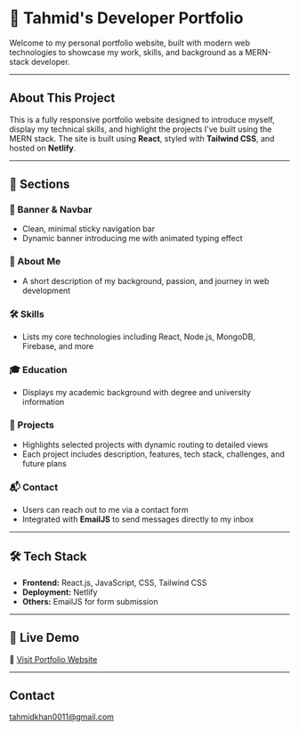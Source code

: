 # 👤 Tahmid's Developer Portfolio

Welcome to my personal portfolio website, built with modern web technologies to showcase my work, skills, and background as a MERN-stack developer.

---

## About This Project

This is a fully responsive portfolio website designed to introduce myself, display my technical skills, and highlight the projects I've built using the MERN stack. The site is built using **React**, styled with **Tailwind CSS**, and hosted on **Netlify**.

---

## 📁 Sections

### 🚀 Banner & Navbar
- Clean, minimal sticky navigation bar
- Dynamic banner introducing me with animated typing effect

### 👤 About Me
- A short description of my background, passion, and journey in web development

### 🛠️ Skills
- Lists my core technologies including React, Node.js, MongoDB, Firebase, and more

### 🎓 Education
- Displays my academic background with degree and university information

### 💼 Projects
- Highlights selected projects with dynamic routing to detailed views
- Each project includes description, features, tech stack, challenges, and future plans

### 📬 Contact
- Users can reach out to me via a contact form
- Integrated with **EmailJS** to send messages directly to my inbox

---

## 🛠️ Tech Stack

- **Frontend:** React.js, JavaScript, CSS, Tailwind CSS 
- **Deployment:** Netlify  
- **Others:** EmailJS for form submission

---

## 📸 Live Demo

🔗 [Visit Portfolio Website](https://chic-cendol-40782e.netlify.app/)

---

## Contact

tahmidkhan0011@gmail.com
